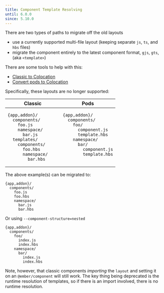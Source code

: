 ```yaml
---
title: Component Template Resolving 
until: 6.0.0
since: 5.10.0
---
```


There are two types of paths to migrate off the old layouts 
- use a currently supported multi-file layout (keeping separate `js`, `ts`, and `hbs` files)
- migrate the component entirely to the latest component format, `gjs`, `gts`, (aka `<template>`)

There are some tools to help with this:
- [Classic to Colocation](https://github.com/ember-codemods/ember-component-template-colocation-migrator)
- [Convert pods to Colocation](https://github.com/ijlee2/ember-codemod-pod-to-octane)

Specifically, these layouts are no longer supported:

<table style="width:100%"><thead><tr><th>Classic</th><th>Pods</th></thead>
<tbody><tr><td style="vertical-align:top; width:50%;">

```text
{app,addon}/
  components/
    foo.js
    namespace/
      bar.js
  templates/
    components/
      foo.hbs
      namespace/
        bar.hbs
```

</td><td style="vertical-align:top">

```text
{app,addon}/
  components/
    foo/
      component.js
      template.hbs
    namespace/
      bar/
        component.js
        template.hbs
```

</td></tr></tbody>
</table>


The above example(s) can be migrated to:

```text
{app,addon}/
  components/
    foo.js 
    foo.hbs
    namespace/
      bar.js
      bar.hbs
```

Or using `--component-structure=nested`

```text
{app,addon}/
  components/
    foo/
      index.js 
      index.hbs
    namespace/
      bar/
        index.js
        index.hbs
```

Note, however, that classic components _importing_ the `layout` and setting it on an `@ember/component` will still work.
The key thing being deprecated is the runtime resolution of templates, so if there is an import involved, there is no runtime resolution.
